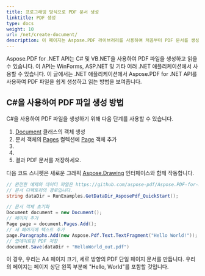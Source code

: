 ```yaml
---
title: 프로그래밍 방식으로 PDF 문서 생성
linktitle: PDF 생성
type: docs
weight: 10
url: /net/create-document/
description: 이 페이지는 Aspose.PDF 라이브러리를 사용하여 처음부터 PDF 문서를 생성하는 방법을 설명합니다.
---
```


Aspose.PDF for .NET API는 C# 및 VB.NET을 사용하여 PDF 파일을 생성하고 읽을 수 있습니다. 이 API는 WinForms, ASP.NET 및 기타 여러 .NET 애플리케이션에서 사용할 수 있습니다. 이 글에서는 .NET 애플리케이션에서 Aspose.PDF for .NET API를 사용하여 PDF 파일을 쉽게 생성하고 읽는 방법을 보여줍니다.

## C#을 사용하여 PDF 파일 생성 방법

C#을 사용하여 PDF 파일을 생성하기 위해 다음 단계를 사용할 수 있습니다.

1. [Document](https://reference.aspose.com/pdf/net/aspose.pdf/document) 클래스의 객체 생성
1. 문서 객체의 [Pages](https://reference.aspose.com/pdf/net/aspose.pdf/document/properties/pages) 컬렉션에 [Page](https://reference.aspose.com/pdf/net/aspose.pdf/page) 객체 추가
1.
1.
1. 결과 PDF 문서를 저장하세요.

다음 코드 스니펫은 새로운 그래픽 [Aspose.Drawing](/pdf/net/drawing/) 인터페이스와 함께 작동합니다.

```csharp
// 완전한 예제와 데이터 파일은 https://github.com/aspose-pdf/Aspose.PDF-for-NET 에서 확인하세요.
// 문서 디렉토리의 경로입니다.
string dataDir = RunExamples.GetDataDir_AsposePdf_QuickStart();

// 문서 객체 초기화
Document document = new Document();
// 페이지 추가
Page page = document.Pages.Add();
// 새 페이지에 텍스트 추가
page.Paragraphs.Add(new Aspose.Pdf.Text.TextFragment("Hello World!"));
// 업데이트된 PDF 저장
document.Save(dataDir + "HelloWorld_out.pdf")
```

이 경우, 우리는 A4 페이지 크기, 세로 방향의 PDF 단일 페이지 문서를 만듭니다. 우리의 페이지는 페이지 상단 왼쪽 부분에 "Hello, World"를 포함할 것입니다.
